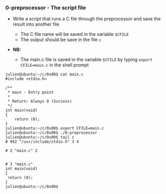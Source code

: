 ### 0-preprocessor - The script file
- Write a script that runs a C file through the preprocessor and save the result into another file
	- The C file name will be saved in the variable ```$CFILE```
	- The output should be save in the file ```c```
	
- **NB:**
	- The main.c file is saved in the variable ```$CFILE``` by typing `export CFILE=main.c` in the shell prompt
```
julien@ubuntu:~/c/0x00$ cat main.c 
#include <stdio.h>

/**
 * main - Entry point
 *
 * Return: Always 0 (Success)
 */
int main(void)
{
    return (0);
}
julien@ubuntu:~/c/0x00$ export CFILE=main.c
julien@ubuntu:~/c/0x00$ ./0-preprocessor 
julien@ubuntu:~/c/0x00$ tail c
# 942 "/usr/include/stdio.h" 3 4

# 2 "main.c" 2


# 3 "main.c"
int main(void)
{
 return (0);
}
julien@ubuntu:~/c/0x00$
```
